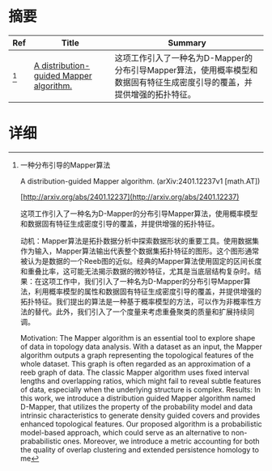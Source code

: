 # 摘要

| Ref | Title | Summary |
| --- | --- | --- |
| [^1] | [A distribution-guided Mapper algorithm.](http://arxiv.org/abs/2401.12237) | 这项工作引入了一种名为D-Mapper的分布引导Mapper算法，使用概率模型和数据固有特征生成密度引导的覆盖，并提供增强的拓扑特征。 |

# 详细

[^1]: 一种分布引导的Mapper算法

    A distribution-guided Mapper algorithm. (arXiv:2401.12237v1 [math.AT])

    [http://arxiv.org/abs/2401.12237](http://arxiv.org/abs/2401.12237)

    这项工作引入了一种名为D-Mapper的分布引导Mapper算法，使用概率模型和数据固有特征生成密度引导的覆盖，并提供增强的拓扑特征。

    

    动机：Mapper算法是拓扑数据分析中探索数据形状的重要工具。使用数据集作为输入，Mapper算法输出代表整个数据集拓扑特征的图形。这个图形通常被认为是数据的一个Reeb图的近似。经典的Mapper算法使用固定的区间长度和重叠比率，这可能无法揭示数据的微妙特征，尤其是当底层结构复杂时。结果：在这项工作中，我们引入了一种名为D-Mapper的分布引导Mapper算法，利用概率模型的属性和数据固有特征生成密度引导的覆盖，并提供增强的拓扑特征。我们提出的算法是一种基于概率模型的方法，可以作为非概率性方法的替代。此外，我们引入了一个度量来考虑重叠聚类的质量和扩展持续同调。

    Motivation: The Mapper algorithm is an essential tool to explore shape of data in topology data analysis. With a dataset as an input, the Mapper algorithm outputs a graph representing the topological features of the whole dataset. This graph is often regarded as an approximation of a reeb graph of data. The classic Mapper algorithm uses fixed interval lengths and overlapping ratios, which might fail to reveal subtle features of data, especially when the underlying structure is complex.  Results: In this work, we introduce a distribution guided Mapper algorithm named D-Mapper, that utilizes the property of the probability model and data intrinsic characteristics to generate density guided covers and provides enhanced topological features. Our proposed algorithm is a probabilistic model-based approach, which could serve as an alternative to non-prababilistic ones. Moreover, we introduce a metric accounting for both the quality of overlap clustering and extended persistence homology to me
    

